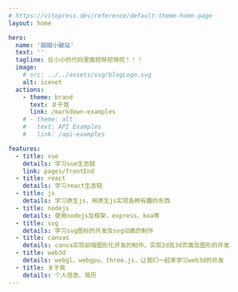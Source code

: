 ```yaml
---
# https://vitepress.dev/reference/default-theme-home-page
layout: home

hero:
  name: '甜甜小破站'
  text: ''
  tagline: 在小小的代码里面挖呀挖呀挖！！！
  image:
    # src: ../../assets/svg/blogLogo.svg
    alt: icenet
  actions:
    - theme: brand
      text: 关于我
      link: /markdown-examples
    # - theme: alt
    #   text: API Examples
    #   link: /api-examples

features:
  - title: vue
    details: 学习vue生态链
    link: pages/frontEnd
  - title: react
    details: 学习react生态链
  - title: js
    details: 学习原生js，用原生js实现各种有趣的东西
  - title: nodejs
    details: 使用nodejs及框架，express、koa等
  - title: svg
    details: 学习svg图标的开发及svg动画的制作
  - title: canvas
    details: canva实现前端图形化开发的制作，实现2d及3d页面及图形的开发
  - title: web3d
    details: webgl、webgpu、three.js，让我们一起来学习web3d的开发
  - title: 关于我
    details: 个人信息、简历
---
```

